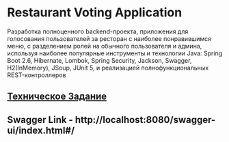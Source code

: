 Restaurant Voting Application
=============================

Разработка полноценного backend-проекта, приложения для голосования пользователей за ресторан с наиболее понравившимся меню, с разделением ролей на обычного пользователя и админа, используя наиболее популярные инструменты и технологии Java: Spring Boot 2.6, Hibernate, Lombok, Spring Security, Jackson, Swagger, H2(InMemory), JSoup, JUnit 5, и реализацией полнофункциональных REST-контроллеров

## [Техническое Задание](https://github.com/JavaWebinar/topjava/blob/doc/doc/graduation.md)

## Swagger Link - http://localhost:8080/swagger-ui/index.html#/
